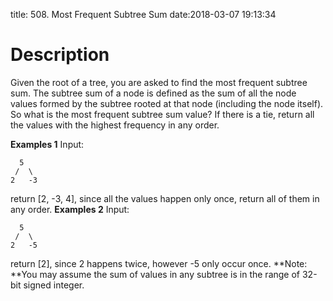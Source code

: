 title: 508. Most Frequent Subtree Sum
date:2018-03-07 19:13:34

# Description
Given the root of a tree, you are asked to find the most frequent subtree sum. The subtree sum of a node is defined as the sum of all the node values formed by the subtree rooted at that node (including the node itself). So what is the most frequent subtree sum value? If there is a tie, return all the values with the highest frequency in any order.

**Examples 1**
Input:
```
  5
 /  \
2   -3
```
return [2, -3, 4], since all the values happen only once, return all of them in any order.
**Examples 2**
Input:
```
  5
 /  \
2   -5
```
return [2], since 2 happens twice, however -5 only occur once.
**Note: **You may assume the sum of values in any subtree is in the range of 32-bit signed integer.